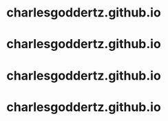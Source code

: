 # charlesgoddertz.github.io
# charlesgoddertz.github.io
# charlesgoddertz.github.io
# charlesgoddertz.github.io
